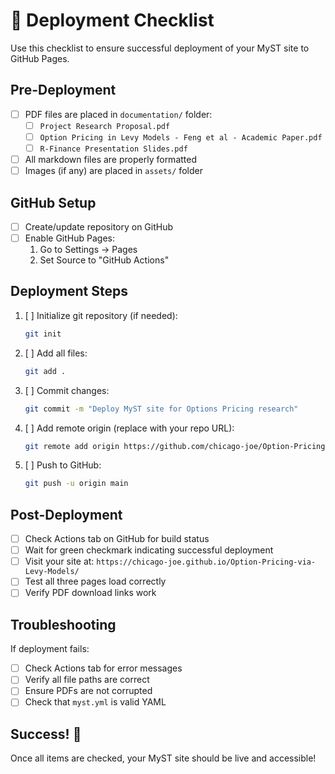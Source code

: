 # 🚀 Deployment Checklist

Use this checklist to ensure successful deployment of your MyST site to GitHub Pages.

## Pre-Deployment

- [ ] PDF files are placed in `documentation/` folder:
  - [ ] `Project Research Proposal.pdf`
  - [ ] `Option Pricing in Levy Models - Feng et al - Academic Paper.pdf`
  - [ ] `R-Finance Presentation Slides.pdf`
- [ ] All markdown files are properly formatted
- [ ] Images (if any) are placed in `assets/` folder

## GitHub Setup

- [ ] Create/update repository on GitHub
- [ ] Enable GitHub Pages:
  1. Go to Settings → Pages
  2. Set Source to "GitHub Actions"

## Deployment Steps

1. [ ] Initialize git repository (if needed):
   ```bash
   git init
   ```

2. [ ] Add all files:
   ```bash
   git add .
   ```

3. [ ] Commit changes:
   ```bash
   git commit -m "Deploy MyST site for Options Pricing research"
   ```

4. [ ] Add remote origin (replace with your repo URL):
   ```bash
   git remote add origin https://github.com/chicago-joe/Option-Pricing-via-Levy-Models.git
   ```

5. [ ] Push to GitHub:
   ```bash
   git push -u origin main
   ```

## Post-Deployment

- [ ] Check Actions tab on GitHub for build status
- [ ] Wait for green checkmark indicating successful deployment
- [ ] Visit your site at: `https://chicago-joe.github.io/Option-Pricing-via-Levy-Models/`
- [ ] Test all three pages load correctly
- [ ] Verify PDF download links work

## Troubleshooting

If deployment fails:
- [ ] Check Actions tab for error messages
- [ ] Verify all file paths are correct
- [ ] Ensure PDFs are not corrupted
- [ ] Check that `myst.yml` is valid YAML

## Success! 🎉

Once all items are checked, your MyST site should be live and accessible!
